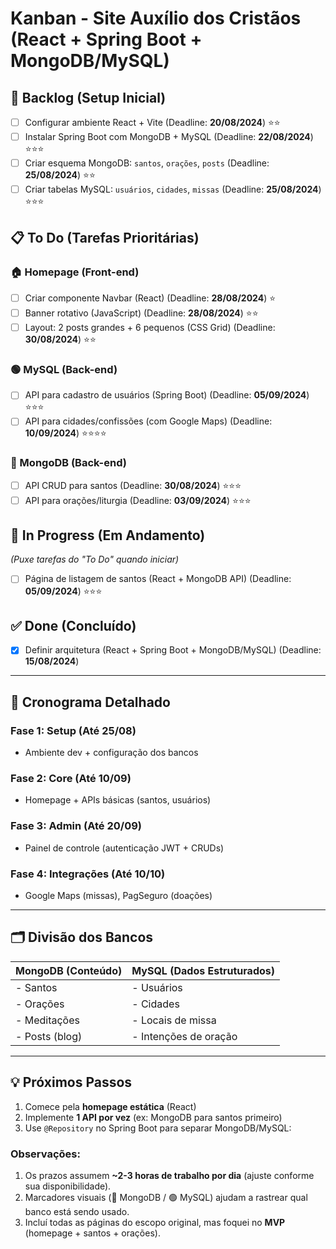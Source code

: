 # Kanban - Site Auxílio dos Cristãos (React + Spring Boot + MongoDB/MySQL)

## 🔧 Backlog (Setup Inicial)
- [ ] Configurar ambiente React + Vite (Deadline: **20/08/2024**) ⭐⭐  
- [ ] Instalar Spring Boot com MongoDB + MySQL (Deadline: **22/08/2024**) ⭐⭐⭐  
- [ ] Criar esquema MongoDB: `santos`, `orações`, `posts` (Deadline: **25/08/2024**) ⭐⭐  
- [ ] Criar tabelas MySQL: `usuários`, `cidades`, `missas` (Deadline: **25/08/2024**) ⭐⭐⭐  

## 📋 To Do (Tarefas Prioritárias)
### 🏠 Homepage (Front-end)
- [ ] Criar componente Navbar (React) (Deadline: **28/08/2024**) ⭐  
- [ ] Banner rotativo (JavaScript) (Deadline: **28/08/2024**) ⭐⭐  
- [ ] Layout: 2 posts grandes + 6 pequenos (CSS Grid) (Deadline: **30/08/2024**) ⭐⭐  

### 🟢 MySQL (Back-end)
- [ ] API para cadastro de usuários (Spring Boot) (Deadline: **05/09/2024**) ⭐⭐⭐  
- [ ] API para cidades/confissões (com Google Maps) (Deadline: **10/09/2024**) ⭐⭐⭐⭐  

### 🔵 MongoDB (Back-end)
- [ ] API CRUD para santos (Deadline: **30/08/2024**) ⭐⭐⭐  
- [ ] API para orações/liturgia (Deadline: **03/09/2024**) ⭐⭐⭐  

## 🚧 In Progress (Em Andamento)
*(Puxe tarefas do "To Do" quando iniciar)*  
- [ ] Página de listagem de santos (React + MongoDB API) (Deadline: **05/09/2024**) ⭐⭐⭐  

## ✅ Done (Concluído)
- [x] Definir arquitetura (React + Spring Boot + MongoDB/MySQL) (Deadline: **15/08/2024**)  

---

## 📅 Cronograma Detalhado

### Fase 1: Setup (Até 25/08)
- Ambiente dev + configuração dos bancos

### Fase 2: Core (Até 10/09)
- Homepage + APIs básicas (santos, usuários)

### Fase 3: Admin (Até 20/09)
- Painel de controle (autenticação JWT + CRUDs)

### Fase 4: Integrações (Até 10/10)
- Google Maps (missas), PagSeguro (doações)

---

## 🗂 Divisão dos Bancos
| MongoDB (Conteúdo)       | MySQL (Dados Estruturados)  |
|--------------------------|-----------------------------|
| - Santos                 | - Usuários                  |
| - Orações                | - Cidades                   |
| - Meditações             | - Locais de missa           |
| - Posts (blog)           | - Intenções de oração       |

---

## 💡 Próximos Passos
1. Comece pela **homepage estática** (React)  
2. Implemente **1 API por vez** (ex: MongoDB para santos primeiro)  
3. Use `@Repository` no Spring Boot para separar MongoDB/MySQL:
   
   

### Observações:
1. Os prazos assumem **~2-3 horas de trabalho por dia** (ajuste conforme sua disponibilidade).  
2. Marcadores visuais (🔵 MongoDB / 🟢 MySQL) ajudam a rastrear qual banco está sendo usado.  
3. Incluí todas as páginas do escopo original, mas foquei no **MVP** (homepage + santos + orações).  
